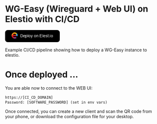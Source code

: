 # WG-Easy (Wireguard + Web UI) on Elestio with CI/CD

<a href="https://dash.elest.io/deploy?source=cicd&social=dockerCompose&url=https://github.com/elestio-examples/wg-easy"><img src="deploy-on-elestio.png" alt="Deploy on Elest.io" width="180px" /></a>

Example CI/CD pipeline showing how to deploy a WG-Easy instance to elestio.

# Once deployed ...

You are able now to connect to the WEB UI:

    https://[CI_CD_DOMAIN]
    Password: [SOFTWARE_PASSWORD] (set in env vars)

Once connected, you can create a new client and scan the QR code from your phone, or download the configuration file for your desktop. 
